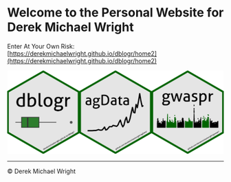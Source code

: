 Welcome to the Personal Website for Derek Michael Wright
================
Enter At Your Own Risk: [https://derekmichaelwright.github.io/dblogr/home2](https://derekmichaelwright.github.io/dblogr/home2)

![](cv/logo_banner.png)

------------------------------------------------------------------------

© Derek Michael Wright

